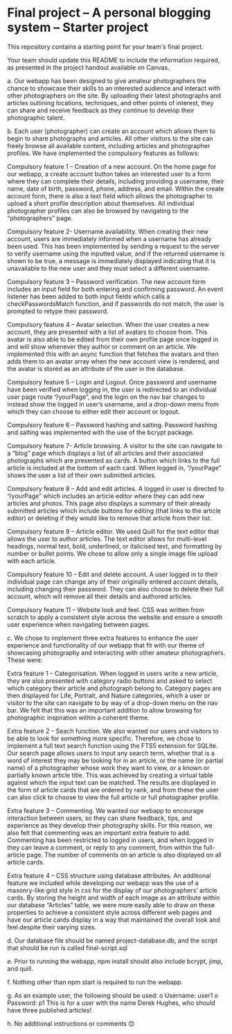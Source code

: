 Final project &ndash; A personal blogging system &ndash; Starter project
==========
This repository contains a starting point for your team's final project.

Your team should update this README to include the information required, as presented in the project handout available on Canvas.

a.	Our webapp has been designed to give amateur photographers the chance to showcase their skills to an interested audience and interact with other photographers on the site. By uploading their latest photographs and articles outlining locations, techniques, and other points of interest, they can share and receive feedback as they continue to develop their photographic talent.

b.	Each user (photographer) can create an account which allows them to begin to share photographs and articles. All other visitors to the site can freely browse all available content, including articles and photographer profiles. We have implemented the compulsory features as follows:

Compulsory feature 1 – Creation of a new account. On the home page for our webapp, a create account button takes an interested user to a form where they can complete their details, including providing a username, their name, date of birth, password, phone, address, and email. Within the create account form, there is also a text field which allows the photographer to upload a short profile description about themselves. All individual photographer profiles can also be browsed by navigating to the “photographers” page.

Compulsory feature 2- Username availability. When creating their new account, users are immediately informed when a username has already been used. This has been implemented by sending a request to the server to verify username using the inputted value, and if the returned username is shown to be true, a message is immediately displayed indicating that it is unavailable to the new user and they must select a different username.

Compulsory feature 3 – Password verification. The new account form includes an input field for both entering and confirming password. An event listener has been added to both input fields which calls a checkPasswordsMatch function, and if passwords do not match, the user is prompted to retype their password. 

Compulsory feature 4 – Avatar selection. When the user creates a new account, they are presented with a list of avatars to choose from. This avatar is also able to be edited from their own profile page once logged in and will show whenever they author or comment on an article. We implemented this with an async function that fetches the avatars and then adds them to an avatar array when the new account view is rendered, and the avatar is stored as an attribute of the user in the database.

Compulsory feature 5 – Login and Logout. Once password and username have been verified when logging in, the user is redirected to an individual user page route “/yourPage”, and the login on the nav bar changes to instead show the logged in user’s username, and a drop-down menu from which they can choose to either edit their account or logout.

Compulsory feature 6 – Password hashing and salting. Password hashing and salting was implemented with the use of the bcrypt package.

Compulsory feature 7- Article browsing. A visitor to the site can navigate to a “blog” page which displays a list of all articles and their associated photographs which are presented as cards. A button which links to the full article is included at the bottom of each card. When logged in, “/yourPage” shows the user a list of their own submitted articles.

Compulsory feature 8 – Add and edit articles. A logged in user is directed to “/yourPage” which includes an article editor where they can add new articles and photos. This page also displays a summary of their already submitted articles which include buttons for editing (that links to the article editor) or deleting if they would like to remove that article from their list.

Compulsory feature 9 – Article editor. We used Quill for the text editor that allows the user to author articles. The text editor allows for multi-level headings, normal text, bold, underlined, or italicised text, and formatting by number or bullet points. We chose to allow only a single image file upload with each article. 

Compulsory feature 10 – Edit and delete account. A user logged in to their individual page can change any of their originally entered account details, including changing their password. They can also choose to delete their full account, which will remove all their details and authored articles.

Compulsory feature 11 – Website look and feel. CSS was written from scratch to apply a consistent style across the website and ensure a smooth user experience when navigating between pages.

c.	We chose to implement three extra features to enhance the user experience and functionality of our webapp that fit with our theme of showcasing photography and interacting with other amateur photographers. These were:

Extra feature 1 – Categorisation. When logged in users write a new article, they are also presented with category radio buttons and asked to select which category their article and photograph belong to. Category pages are then displayed for Life, Portrait, and Nature categories, which a user or visitor to the site can navigate to by way of a drop-down menu on the nav bar. We felt that this was an important addition to allow browsing for photographic inspiration within a coherent theme.

Extra feature 2 – Seach function. We also wanted our users and visitors to be able to look for something more specific. Therefore, we chose to implement a full text search function using the FTS5 extension for SQLite. Our search page allows users to input any search term, whether that is a word of interest they may be looking for in an article, or the name (or partial name) of a photographer whose work they want to view, or a known or partially known article title. This was achieved by creating a virtual table against which the input text can be matched. The results are displayed in the form of article cards that are ordered by rank, and from these the user can also click to choose to view the full article or full photographer profile.

Extra feature 3 – Commenting. We wanted our webapp to encourage interaction between users, so they can share feedback, tips, and experience as they develop their photography skills. For this reason, we also felt that commenting was an important extra feature to add. Commenting has been restricted to logged in users, and when logged in they can leave a comment, or reply to any comment, from within the full-article page. The number of comments on an article is also displayed on all article cards.

Extra feature 4 – CSS structure using database attributes. An additional feature we included while developing our webapp was the use of a masonry-like grid style in css for the display of our photographers’ article cards. By storing the height and width of each image as an attribute within our database “Articles” table, we were more easily able to draw on these properties to achieve a consistent style across different web pages and have our article cards display in a way that maintained the overall look and feel despite their varying sizes.


d.	Our database file should be named project-database.db, and the script that should be run is called final-script.sql

e.	Prior to running the webapp, npm install should also include bcrypt, jimp, and quill. 

f.	Nothing other than npm start is required to run the webapp.

g.	As an example user, the following should be used:
o	Username: user1
o	Password: p1
This is for a user with the name Derek Hughes, who should have three published articles!

h.	No additional instructions or comments 😊
